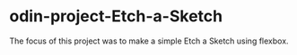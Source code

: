 # odin-project-Etch-a-Sketch

The focus of this project was to make a simple Etch a Sketch using flexbox.
